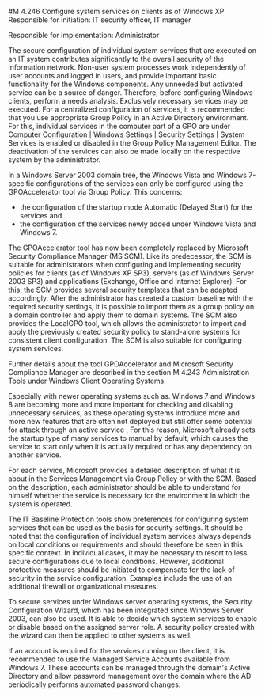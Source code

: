 #M 4.246 Configure system services on clients as of Windows XP
Responsible for initiation: IT security officer, IT manager

Responsible for implementation: Administrator

The secure configuration of individual system services that are executed on an IT system contributes significantly to the overall security of the information network. Non-user system processes work independently of user accounts and logged in users, and provide important basic functionality for the Windows components. Any unneeded but activated service can be a source of danger. Therefore, before configuring Windows clients, perform a needs analysis. Exclusively necessary services may be executed. For a centralized configuration of services, it is recommended that you use appropriate Group Policy in an Active Directory environment. For this, individual services in the computer part of a GPO are under Computer Configuration | Windows Settings | Security Settings | System Services is enabled or disabled in the Group Policy Management Editor. The deactivation of the services can also be made locally on the respective system by the administrator.

In a Windows Server 2003 domain tree, the Windows Vista and Windows 7-specific configurations of the services can only be configured using the GPOAccelerator tool via Group Policy. This concerns:

* the configuration of the startup mode Automatic (Delayed Start) for the services and
* the configuration of the services newly added under Windows Vista and Windows 7.


The GPOAccelerator tool has now been completely replaced by Microsoft Security Compliance Manager (MS SCM). Like its predecessor, the SCM is suitable for administrators when configuring and implementing security policies for clients (as of Windows XP SP3), servers (as of Windows Server 2003 SP3) and applications (Exchange, Office and Internet Explorer). For this, the SCM provides several security templates that can be adapted accordingly. After the administrator has created a custom baseline with the required security settings, it is possible to import them as a group policy on a domain controller and apply them to domain systems. The SCM also provides the LocalGPO tool, which allows the administrator to import and apply the previously created security policy to stand-alone systems for consistent client configuration. The SCM is also suitable for configuring system services.

Further details about the tool GPOAccelerator and Microsoft Security Compliance Manager are described in the section M 4.243 Administration Tools under Windows Client Operating Systems.

Especially with newer operating systems such as. Windows 7 and Windows 8 are becoming more and more important for checking and disabling unnecessary services, as these operating systems introduce more and more new features that are often not deployed but still offer some potential for attack through an active service , For this reason, Microsoft already sets the startup type of many services to manual by default, which causes the service to start only when it is actually required or has any dependency on another service.

For each service, Microsoft provides a detailed description of what it is about in the Services Management via Group Policy or with the SCM. Based on the description, each administrator should be able to understand for himself whether the service is necessary for the environment in which the system is operated.

The IT Baseline Protection tools show preferences for configuring system services that can be used as the basis for security settings. It should be noted that the configuration of individual system services always depends on local conditions or requirements and should therefore be seen in this specific context. In individual cases, it may be necessary to resort to less secure configurations due to local conditions. However, additional protective measures should be initiated to compensate for the lack of security in the service configuration. Examples include the use of an additional firewall or organizational measures.

To secure services under Windows server operating systems, the Security Configuration Wizard, which has been integrated since Windows Server 2003, can also be used. It is able to decide which system services to enable or disable based on the assigned server role. A security policy created with the wizard can then be applied to other systems as well.

If an account is required for the services running on the client, it is recommended to use the Managed Service Accounts available from Windows 7. These accounts can be managed through the domain's Active Directory and allow password management over the domain where the AD periodically performs automated password changes.



